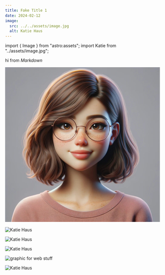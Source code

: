 ```yaml
---
title: Fake Title 1
date: 2024-02-12
image:
  src: ../../assets/image.jpg
  alt: Katie Haus
---
```


import { Image } from "astro:assets";
import Katie from "../assets/image.jpg";

hi from _Markdown_

![Katie Haus](../../assets/image.jpg)

<Image src={Katie} alt="Katie Haus" width={500} />

![Katie Haus](/image.jpg)

<Image src="/image.jpg" width={500} height={500} alt="Katie Haus" width={500} />

![graphic for web stuff](https://astro.build/_vercel/image?url=https%3A%2F%2Fstorage.googleapis.com%2Fdev-portal-bucket%2Fycs425ef1srid3lsg3dt15lqwcaf64yvrxlaid.webp&w=640&q=100)

<Image
  src="https://astro.build/_astro/content-focused.VdVRy80q.webp"
  width={500}
  height={500}
  alt="Katie Haus"
/>
